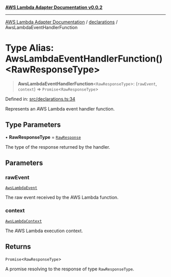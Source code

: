 [**AWS Lambda Adapter Documentation v0.0.2**](../../README.md)

***

[AWS Lambda Adapter Documentation](../../modules.md) / [declarations](../README.md) / AwsLambdaEventHandlerFunction

# Type Alias: AwsLambdaEventHandlerFunction()\<RawResponseType\>

> **AwsLambdaEventHandlerFunction**\<`RawResponseType`\>: (`rawEvent`, `context`) => `Promise`\<`RawResponseType`\>

Defined in: [src/declarations.ts:34](https://github.com/stonemjs/aws-lambda-adapter/blob/9de4b38bb7a5afd4d5599dae1399969698a2422d/src/declarations.ts#L34)

Represents an AWS Lambda event handler function.

## Type Parameters

• **RawResponseType** = [`RawResponse`](RawResponse.md)

The type of the response returned by the handler.

## Parameters

### rawEvent

[`AwsLambdaEvent`](AwsLambdaEvent.md)

The raw event received by the AWS Lambda function.

### context

[`AwsLambdaContext`](AwsLambdaContext.md)

The AWS Lambda execution context.

## Returns

`Promise`\<`RawResponseType`\>

A promise resolving to the response of type `RawResponseType`.
